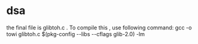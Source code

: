 # dsa
the final file is glibtoh.c . To compile this , use following command:
gcc -o towi glibtoh.c $(pkg-config --libs --cflags glib-2.0) -lm
